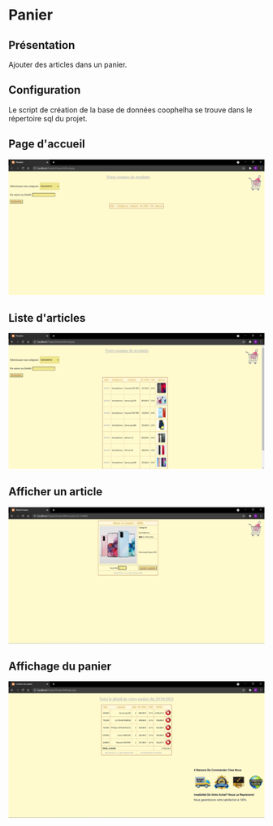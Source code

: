 # Panier

## Présentation
Ajouter des articles dans un panier.

## Configuration
Le script de création de la base de données coophelha se trouve dans le répertoire sql du projet.

## Page d'accueil
<img src="/asset/accueil.png" alt="Panier: Page d'accueil"/>

## Liste d'articles
<img src="/asset/smartphone.png" alt="Panier: Liste d'articles"/>

## Afficher un article
<img src="/asset/S20.png" alt="Panier: Article"/>

## Affichage du panier
<img src="/asset/panier.png" alt="Panier"/>
